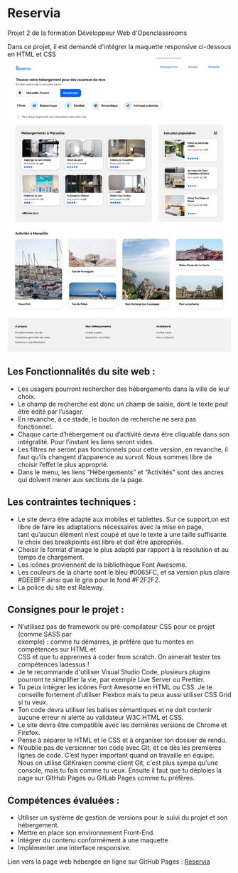 # Reservia
Projet 2 de la formation Développeur Web d'Openclassrooms

Dans ce projet, il est demandé d'intégrer la maquette responsive ci-dessous en HTML et CSS   
![](img/model.png)

## Les Fonctionnalités du site web :  

* Les usagers pourront rechercher des hébergements dans la ville de leur choix.  
* Le champ de recherche est donc un champ de saisie, dont le texte peut être édité par l’usager.  
* En revanche, à ce stade, le bouton de recherche ne sera pas fonctionnel.  
* Chaque carte d’hébergement ou d’activité devra être cliquable dans son intégralité. Pour l’instant les liens seront vides.  
* Les filtres ne seront pas fonctionnels pour cette version, en revanche, il faut qu’ils changent d’apparence au survol. Nous sommes libre de choisir l’effet le plus approprié.  
* Dans le menu, les liens “Hébergements” et “Activités” sont des ancres qui doivent mener aux sections de la page.  
  
## Les contraintes techniques :  

* Le site devra être adapté aux mobiles et tablettes. Sur ce support,on est libre de faire les adaptations nécessaires avec la mise en page,  
tant qu’aucun élément n’est coupé et que le texte a une taille suffisante. le choix des breakpoints est libre et doit être appropriés.
* Choisir le format d'image le plus adapté par rapport à la résolution et au temps de chargement.  
* Les icônes proviennent de la bibliothèque Font Awesome.  
* Les couleurs de la charte sont le bleu #0065FC, et sa version plus claire #DEEBFF ainsi que le gris pour le fond #F2F2F2.  
* La police du site est Raleway.  

## Consignes pour le projet :  

* N’utilisez pas de framework ou pré-compilateur CSS pour ce projet (comme SASS par   
exemple) : comme tu démarres, je préfère que tu montes en compétences sur HTML et  
CSS et que tu apprennes à coder from scratch. On aimerait tester tes compétences làdessus !  
* Je te recommande d'utiliser Visual Studio Code, plusieurs plugins pourront te simplifier la
vie, par exemple Live Server ou Prettier. 
* Tu peux intégrer les icônes Font Awesome en HTML ou CSS. Je te conseille fortement
d’utiliser Flexbox mais tu peux aussi utiliser CSS Grid si tu veux.  
* Ton code devra utiliser les balises sémantiques et ne doit contenir aucune erreur ni alerte
au validateur W3C HTML et CSS.  
* Le site devra être compatible avec les dernières versions de Chrome et Firefox.  
* Pense à séparer le HTML et le CSS et à organiser ton dossier de rendu.  
* N’oublie pas de versionner ton code avec Git, et ce dès les premières lignes de code. C’est
hyper important quand on travaille en équipe. Nous on utilise GitKraken comme client Git,
c'est plus sympa qu'une console, mais tu fais comme tu veux. Ensuite il faut que tu
déploies la page sur GitHub Pages ou GitLab Pages comme tu préfères.  

## Compétences évaluées :  

* Utiliser un système de gestion de versions pour le suivi du projet et son
hébergement. 
* Mettre en place son environnement Front-End. 
* Intégrer du contenu conformément à une maquette    
* Implémenter une interface responsive. 


Lien vers la page web hébergée en ligne sur GitHub Pages : [Reservia](https://romlabo.github.io/Openclassroom_Reservia/)
